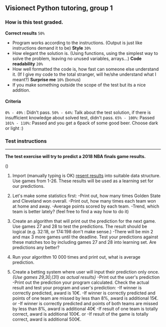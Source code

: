 ## Visionect Python tutoring, group 1

### How is this test graded.

**Correct results** `50%`
- Program works according to the instructions.
(Output is just like instructions demand it to be)
**Style** `30%`
- How elegant the solution is.
(Using functions, using the simplest way to solve the problem, leaving no unused variables, arrays...)
**Code readability** `20%`
- How well formatted the code is, how fast can someone else understand it.
(If I give my code to the total stranger, will he/she understand what I meant?)
**Surprise me** `10%` (bonus)
- If you make something outside the scope of the test but its a nice addition.

#### Criteria
 `0% - 49%` : Didn't pass.
 `50% - 64%`: Talk about the test solution, if there is insufficient knowledge about solved test, didn't pass.
 `65% - 100%`: Passed
 `101% - 110%`: Passed and you get a 6pack of some good beer. Choose dark or light :)

### Test instructions

----


**The test exercise will try to predict a 2018 NBA finals game results.**

()
1. Import (manually typing is OK) [resent results](https://en.wikipedia.org/wiki/Cavaliers%E2%80%93Warriors_rivalry#Results_(2014%E2%80%9315_season%E2%80%93present)) into suitable data structure. Use games from 1-26.
These results will be used as a learning set for our predictions.

2. Let's make some statistics first:
 -Print out, how many times Golden State and Cleveland won overall.
 -Print out, how many times each team won at home and away.
 -Average points scored by each team.
 -Trend, which team is better lately? (feel free to find a way how to do it)

3. Create an algorithm that will print out the prediction for the next game. Use games 27 and 28 to test the predictions. The result should be logical (e.g. 32:18, or 174:198 don't make sense.)
 -There will be min 2 and max 3 more games until the deadline. Test your predictions against these matches too by including games 27 and 28 into learning set. Are predictions any better?

4. Run your algorithm 10 000 times and print out, what is average prediction.

5. Create a betting system where user will input their prediction only once.
*{Use games 29,30,(31) as actual results}*
 -Print out the user's prediction
 -Print out the prediction your program calculated.
 Check the actual result and test your program and user's prediction:
 -If winner is correctly predicted, award is 10€.
 -If winner is correctly predicted and points of one team are missed by less than 8%, award is additional 15€.
 or
 -If winner is correctly predicted and points of both teams are missed by less than 8%, award is additional 40€
 -If result of one team is totally correct, award is additional 100€.
 or
 -If result of the game is totally correct, award is additional 500€.

